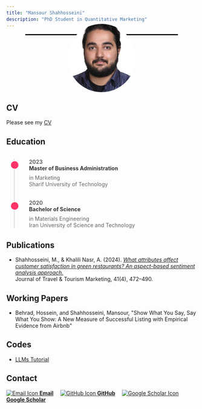 ```yaml
---
title: "Mansour Shahhosseini"
description: "PhD Student in Quantitative Marketing"
---
```


<style>
/* Center the text */
.text-container {
  text-align: center;
  margin-bottom: 10px; /* Adjust space */
}

/* Profile image with larger size */
.my-profile-pic {
  display: block;
  margin: -35px auto 0 auto; /* Pulls the image up into the line */
  border-radius: 50%; /* Ensure circular shape */
  width: 180px; /* Adjust to fit */
  height: 180px;
  object-fit: cover;
  background-color: transparent; /* Ensure it blends with the background */
}

/* Black line - position controlled to prevent extra space */
.black-line {
  border: none;
  border-top: 2px solid black; /* Make the line bolder if needed */
  margin: 5px auto; /* Fine-tuned margin */
  width: 80%; /* Adjust width to fit layout */
}
</style>

<!-- Name and Title -->
<div class="text-container">
</div>

<!-- Thin black line above the image -->
<hr class="black-line">

<!-- Profile Picture (Ensure it's transparent for a clean effect) -->
<img src="assets/profile.jpg" alt="Profile Photo" class="my-profile-pic" />

## CV
Please see my [CV](assets/MansourShahhosseini_CV.pdf)

## <a name="education"></a>Education
<!-- Inline CSS for a simple vertical timeline -->
<style>
.timeline {
  position: relative;
  margin: 2rem 0;
  padding: 0;
  list-style: none;
}
.timeline::before {
  content: '';
  position: absolute;
  left: 20px;
  top: 0;
  bottom: 0;
  width: 2px;
  background: #ddd;
}
.timeline-item {
  position: relative;
  margin: 2rem 0;
  padding-left: 60px;
}
.timeline-item::before {
  content: '';
  position: absolute;
  left: 10px;
  top: 5px;
  width: 20px;
  height: 20px;
  border-radius: 50%;
  background: #ff3366; /* Pink circle */
  border: 2px solid #fff;
}
.timeline-year {
  font-weight: bold;
  color: #666;
}
.timeline-content h4 {
  margin: 0;
  font-weight: bold;
  color: #333;
}
.timeline-content p {
  margin: 0.5rem 0 0;
  color: #666;
}

.timeline li {
  list-style: none !important;
  list-style-type: none !important;
}
</style>

<ul class="timeline">
  <li class="timeline-item">
    <span class="timeline-year">2023</span>
    <div class="timeline-content">
      <h4>Master of Business Administration</h4>
      <p>in Marketing<br>Sharif University of Technology</p>
    </div>
  </li>
  <li class="timeline-item">
    <span class="timeline-year">2020</span>
    <div class="timeline-content">
      <h4>Bachelor of Science</h4>
      <p>in Materials Engineering<br>Iran University of Science and Technology</p>
    </div>
  </li>
</ul>

## <a name="publications"></a>Publications
- Shahhosseini, M., & Khalili Nasr, A. (2024). [*What attributes affect customer satisfaction in green restaurants? An aspect-based sentiment analysis approach.*](assets/WAACSGR.pdf)  
  Journal of Travel & Tourism Marketing, 41(4), 472–490.  
  
## <a name="working-papers"></a>Working Papers
- Behrad, Hossein, and Shahhosseini, Mansour, "Show What You Say, Say What You Show: A New Measure of Successful Listing with Empirical Evidence from Airbnb"

## <a name="codes"></a>Codes
- [LLMs Tutorial](https://github.com/MansourShahhosseini/LLM-Tutorial)

## <a name="contact"></a>Contact
<!-- Example: inline links with icons and spacing -->
[<img src="https://img.icons8.com/ios-filled/20/000000/new-post.png" alt="Email Icon"> **Email**](mailto:mansour.shahhosseini@temple.edu)&emsp;
[<img src="https://img.icons8.com/ios-glyphs/20/000000/github.png" alt="GitHub Icon"> **GitHub**](https://github.com/MansourShahhosseini)&emsp;
[<img src="https://upload.wikimedia.org/wikipedia/commons/thumb/c/c7/Google_Scholar_logo.svg/768px-Google_Scholar_logo.svg.png" width="20" height="20" alt="Google Scholar Icon"> **Google Scholar**](https://scholar.google.com/citations?user=8iK7T7EAAAAJ&hl=en)
